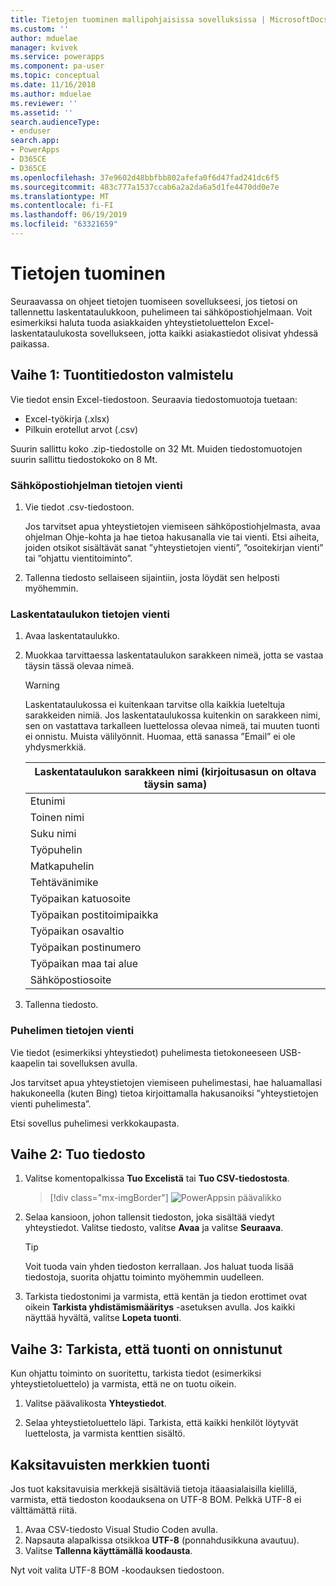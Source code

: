 ```yaml
---
title: Tietojen tuominen mallipohjaisissa sovelluksissa | MicrosoftDocs
ms.custom: ''
author: mduelae
manager: kvivek
ms.service: powerapps
ms.component: pa-user
ms.topic: conceptual
ms.date: 11/16/2018
ms.author: mduelae
ms.reviewer: ''
ms.assetid: ''
search.audienceType:
- enduser
search.app:
- PowerApps
- D365CE
- D365CE
ms.openlocfilehash: 37e9602d48bbfbb802afefa0f6d47fad241dc6f5
ms.sourcegitcommit: 483c777a1537ccab6a2a2da6a5d1fe4470dd0e7e
ms.translationtype: MT
ms.contentlocale: fi-FI
ms.lasthandoff: 06/19/2019
ms.locfileid: "63321659"
---
```

# <a name="import-data"></a>Tietojen tuominen

Seuraavassa on ohjeet tietojen tuomiseen sovellukseesi, jos tietosi on tallennettu laskentataulukkoon, puhelimeen tai sähköpostiohjelmaan. Voit esimerkiksi haluta tuoda asiakkaiden yhteystietoluettelon Excel-laskentataulukosta sovellukseen, jotta kaikki asiakastiedot olisivat yhdessä paikassa.
  
## <a name="step-1-get-your-import-file-ready"></a>Vaihe 1: Tuontitiedoston valmistelu  
Vie tiedot ensin Excel-tiedostoon. Seuraavia tiedostomuotoja tuetaan:
 - Excel-työkirja (.xlsx)
 - Pilkuin erotellut arvot (.csv)
  
Suurin sallittu koko .zip-tiedostolle on 32 Mt. Muiden tiedostomuotojen suurin sallittu tiedostokoko on 8 Mt.  
  
### <a name="export-data-from-an-email-program"></a>Sähköpostiohjelman tietojen vienti  
  
1.  Vie tiedot .csv-tiedostoon.  
  
     Jos tarvitset apua yhteystietojen viemiseen sähköpostiohjelmasta, avaa ohjelman Ohje-kohta ja hae tietoa hakusanalla vie tai vienti. Etsi aiheita, joiden otsikot sisältävät sanat ”yhteystietojen vienti”, ”osoitekirjan vienti” tai ”ohjattu vientitoiminto”.  
  
2.  Tallenna tiedosto sellaiseen sijaintiin, josta löydät sen helposti myöhemmin.  
  
### <a name="export-data-from-a-spreadsheet"></a>Laskentataulukon tietojen vienti  
  
1.  Avaa laskentataulukko.  
  
2.  Muokkaa tarvittaessa laskentataulukon sarakkeen nimeä, jotta se vastaa täysin tässä olevaa nimeä.  
  
    > [!WARNING]
    > Laskentataulukossa ei kuitenkaan tarvitse olla kaikkia lueteltuja sarakkeiden nimiä. Jos laskentataulukossa kuitenkin on sarakkeen nimi, sen on vastattava tarkalleen luettelossa olevaa nimeä, tai muuten tuonti ei onnistu. Muista välilyönnit. Huomaa, että sanassa ”Email” ei ole yhdysmerkkiä.  

    |**Laskentataulukon sarakkeen nimi (kirjoitusasun on oltava täysin sama)**|
    |---------|
    |Etunimi|  
    |Toinen nimi|  
    |Suku nimi|  
    |Työpuhelin|  
    |Matkapuhelin|  
    |Tehtävänimike|  
    |Työpaikan katuosoite|  
    |Työpaikan postitoimipaikka|  
    |Työpaikan osavaltio|  
    |Työpaikan postinumero|  
    |Työpaikan maa tai alue|  
    |Sähköpostiosoite|  
  
3.  Tallenna tiedosto.  
  
### <a name="export-data-from-your-phone"></a>Puhelimen tietojen vienti  

Vie tiedot (esimerkiksi yhteystiedot) puhelimesta tietokoneeseen USB-kaapelin tai sovelluksen avulla.
  
Jos tarvitset apua yhteystietojen viemiseen puhelimestasi, hae haluamallasi hakukoneella (kuten Bing) tietoa kirjoittamalla hakusanoiksi ”yhteystietojen vienti puhelimesta”.  
  
Etsi sovellus puhelimesi verkkokaupasta.  
  
## <a name="step-2-import-the-file"></a>Vaihe 2: Tuo tiedosto 
  
1. Valitse komentopalkissa **Tuo Excelistä** tai **Tuo CSV-tiedostosta**.

   > [!div class="mx-imgBorder"]
   > ![PowerAppsin päävalikko](media/import.png "PowerAppsin päävalikko")
  
2. Selaa kansioon, johon tallensit tiedoston, joka sisältää viedyt yhteystiedot. Valitse tiedosto, valitse **Avaa** ja valitse **Seuraava**.  
  
   > [!TIP]
   > Voit tuoda vain yhden tiedoston kerrallaan. Jos haluat tuoda lisää tiedostoja, suorita ohjattu toiminto myöhemmin uudelleen.
   
3. Tarkista tiedostonimi ja varmista, että kentän ja tiedon erottimet ovat oikein **Tarkista yhdistämismääritys** -asetuksen avulla. Jos kaikki näyttää hyvältä, valitse **Lopeta tuonti**.  
 
## <a name="step-3-check-that-the-import-is-successful"></a>Vaihe 3: Tarkista, että tuonti on onnistunut

Kun ohjattu toiminto on suoritettu, tarkista tiedot (esimerkiksi yhteystietoluettelo) ja varmista, että ne on tuotu oikein.  
  
1. Valitse päävalikosta **Yhteystiedot**.
  
2. Selaa yhteystietoluettelo läpi. Tarkista, että kaikki henkilöt löytyvät luettelosta, ja varmista kenttien sisältö.

## <a name="import-double-byte-characters"></a>Kaksitavuisten merkkien tuonti 

Jos tuot kaksitavuisia merkkejä sisältäviä tietoja itäaasialaisilla kielillä, varmista, että tiedoston koodauksena on UTF-8 BOM. Pelkkä UTF-8 ei välttämättä riitä.

1. Avaa CSV-tiedosto Visual Studio Coden avulla.
2. Napsauta alapalkissa otsikkoa **UTF-8** (ponnahdusikkuna avautuu). 
3. Valitse **Tallenna käyttämällä koodausta**. 

Nyt voit valita UTF-8 BOM -koodauksen tiedostoon.

